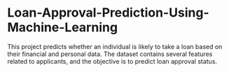 # Loan-Approval-Prediction-Using-Machine-Learning
This project predicts whether an individual is likely to take a loan based on their financial and personal data. The dataset contains several features related to applicants, and the objective is to predict loan approval status.
